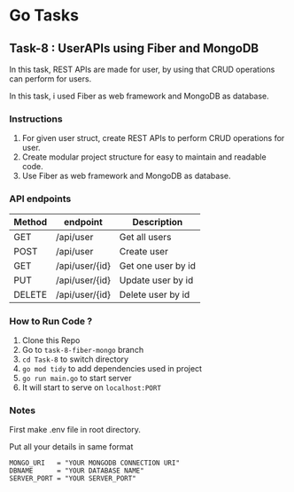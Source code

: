 # Go Tasks

## Task-8 : UserAPIs using Fiber and MongoDB 

In this task, REST APIs are made for user, by using that CRUD operations can perform for users.

In this task, i used Fiber as web framework and MongoDB as database.

### Instructions

1. For given user struct, create REST APIs to perform CRUD operations for user.
2. Create modular project structure for easy to maintain and readable code.
2. Use Fiber as web framework and MongoDB as database.

### API endpoints

| Method    | endpoint     | Description   |
| --------- | --------     | ------------- |
| GET       | /api/user       | Get all users |
| POST      | /api/user        | Create user   |
| GET       | /api/user/{id}   | Get one user by id|
| PUT       | /api/user/{id}   | Update user by id|
| DELETE    | /api/user/{id}   | Delete user by id|

### How to Run Code ?

1. Clone this Repo
2. Go to `task-8-fiber-mongo` branch
3. `cd Task-8` to switch directory
4. `go mod tidy` to add dependencies used in project
5. `go run main.go` to start server
6. It will start to serve on `localhost:PORT`

### Notes

First make .env file in root directory.

Put all your details in same format

```
MONGO_URI   = "YOUR MONGODB CONNECTION URI"
DBNAME      = "YOUR DATABASE NAME"
SERVER_PORT = "YOUR SERVER_PORT"
```